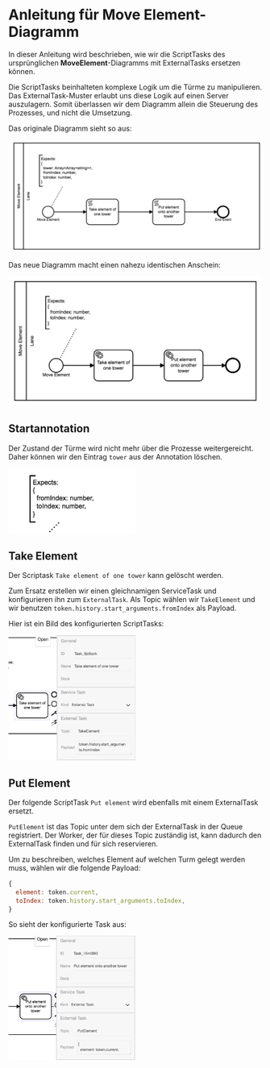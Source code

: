 # Anleitung für **Move Element**-Diagramm

In dieser Anleitung wird beschrieben, wie wir die ScriptTasks des
ursprünglichen **MoveElement**-Diagramms mit ExternalTasks ersetzen
können.

Die ScriptTasks beinhalteten komplexe Logik um die Türme zu
manipulieren. Das ExternalTask-Muster erlaubt uns diese Logik auf
einen Server auszulagern. Somit überlassen wir dem Diagramm allein die
Steuerung des Prozesses, und nicht die Umsetzung.

Das originale Diagramm sieht so aus:

<img src="./images/move_element__original.png" />

Das neue Diagramm macht einen nahezu identischen Anschein:

<img src="./images/move_element__new.png" />

## Startannotation

Der Zustand der Türme wird nicht mehr über die Prozesse
weitergereicht. Daher können wir den Eintrag `tower` aus der
Annotation löschen.

<img src="./images/move_element__annotation.png" width="50%" />

## Take Element

Der Scriptask `Take element of one tower` kann gelöscht werden.

Zum Ersatz erstellen wir einen gleichnamigen ServiceTask und
konfigurieren ihn zum `ExternalTask`.  Als Topic wählen wir
`TakeElement` und wir benutzen
`token.history.start_arguments.fromIndex` als Payload.

Hier ist ein Bild des konfigurierten ScriptTasks:

<img src="./images/move_element__take_element.png" width="50%" />

## Put Element

Der folgende ScriptTask `Put element` wird ebenfalls mit einem
ExternalTask ersetzt.

`PutElement` ist das Topic unter dem sich der ExternalTask in der
Queue registriert.  Der Worker, der für dieses Topic zuständig ist,
kann dadurch den ExternalTask finden und für sich reservieren.

Um zu beschreiben, welches Element auf welchen Turm gelegt werden
muss, wählen wir die folgende Payload:

```js
{
  element: token.current,
  toIndex: token.history.start_arguments.toIndex,
}
```

So sieht der konfigurierte Task aus:

<img src="./images/move_element__put_element.png" width="50%" />
